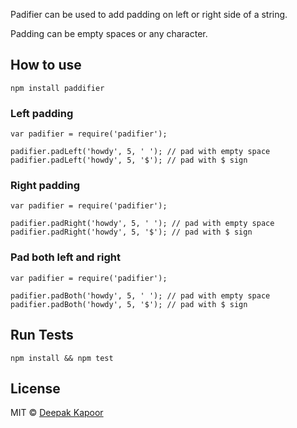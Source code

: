 Padifier can be used to add padding on left or right side of a string. 

Padding can be empty spaces or any character.

## How to use

```
npm install paddifier
```

### Left padding

```
var padifier = require('padifier');

padifier.padLeft('howdy', 5, ' '); // pad with empty space
padifier.padLeft('howdy', 5, '$'); // pad with $ sign

```

### Right padding


```
var padifier = require('padifier');

padifier.padRight('howdy', 5, ' '); // pad with empty space
padifier.padRight('howdy', 5, '$'); // pad with $ sign

```

### Pad both left and right


```
var padifier = require('padifier');

padifier.padBoth('howdy', 5, ' '); // pad with empty space
padifier.padBoth('howdy', 5, '$'); // pad with $ sign

```

## Run Tests

```
npm install && npm test
```

## License

MIT © [Deepak Kapoor](http://kapoor.io)

